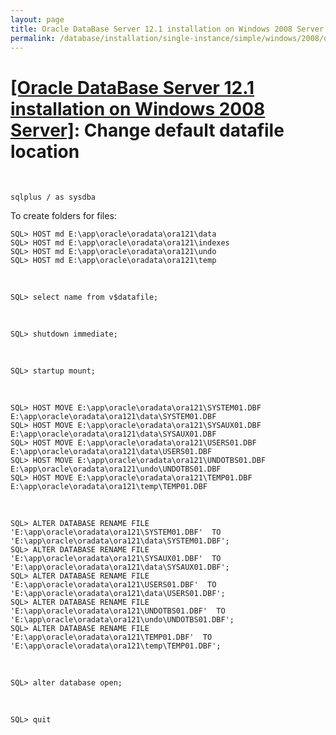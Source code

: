 ```yaml
---
layout: page
title: Oracle DataBase Server 12.1 installation on Windows 2008 Server - Change default datafile location
permalink: /database/installation/single-instance/simple/windows/2008/oracle/12.1/oracle-change-default-datafile-location/
---
```


# <a href="/database/installation/single-instance/simple/windows/2008/oracle/12.1/">[Oracle DataBase Server 12.1 installation on Windows 2008 Server]</a>: Change default datafile location

<br/>


    sqlplus / as sysdba

To create folders for files:

    SQL> HOST md E:\app\oracle\oradata\ora121\data
    SQL> HOST md E:\app\oracle\oradata\ora121\indexes
    SQL> HOST md E:\app\oracle\oradata\ora121\undo
    SQL> HOST md E:\app\oracle\oradata\ora121\temp

<br/>

    SQL> select name from v$datafile;

<br/>

    SQL> shutdown immediate;

<br/>

    SQL> startup mount;

<br/>

    SQL> HOST MOVE E:\app\oracle\oradata\ora121\SYSTEM01.DBF E:\app\oracle\oradata\ora121\data\SYSTEM01.DBF
    SQL> HOST MOVE E:\app\oracle\oradata\ora121\SYSAUX01.DBF E:\app\oracle\oradata\ora121\data\SYSAUX01.DBF
    SQL> HOST MOVE E:\app\oracle\oradata\ora121\USERS01.DBF E:\app\oracle\oradata\ora121\data\USERS01.DBF
    SQL> HOST MOVE E:\app\oracle\oradata\ora121\UNDOTBS01.DBF E:\app\oracle\oradata\ora121\undo\UNDOTBS01.DBF
    SQL> HOST MOVE E:\app\oracle\oradata\ora121\TEMP01.DBF E:\app\oracle\oradata\ora121\temp\TEMP01.DBF

<br/>


    SQL> ALTER DATABASE RENAME FILE 'E:\app\oracle\oradata\ora121\SYSTEM01.DBF'  TO 'E:\app\oracle\oradata\ora121\data\SYSTEM01.DBF';
    SQL> ALTER DATABASE RENAME FILE 'E:\app\oracle\oradata\ora121\SYSAUX01.DBF'  TO 'E:\app\oracle\oradata\ora121\data\SYSAUX01.DBF';
    SQL> ALTER DATABASE RENAME FILE 'E:\app\oracle\oradata\ora121\USERS01.DBF'  TO 'E:\app\oracle\oradata\ora121\data\USERS01.DBF';
    SQL> ALTER DATABASE RENAME FILE 'E:\app\oracle\oradata\ora121\UNDOTBS01.DBF'  TO 'E:\app\oracle\oradata\ora121\undo\UNDOTBS01.DBF';
    SQL> ALTER DATABASE RENAME FILE 'E:\app\oracle\oradata\ora121\TEMP01.DBF'  TO 'E:\app\oracle\oradata\ora121\temp\TEMP01.DBF';


 <br/>

    SQL> alter database open;

<br/>

    SQL> quit
